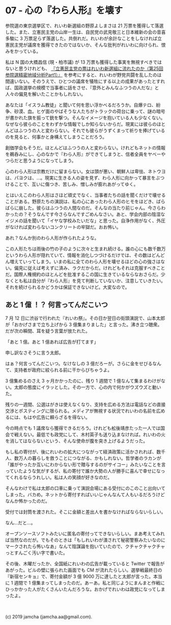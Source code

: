 

# 07 - 心の『わら人形』を壊す

参院選の東京選挙区で、れいわ新選組の野原よしまさは 21 万票を獲得して落選した。また、立憲民主党の山岸一生は、自民党の武見敬三と日本維新の会の音喜多駿に 3 万票足らず落選した。共倒れだ。れいわが余計なことをしなければ立憲民主党が議席を獲得できたのではないか、そんな批判がれいわに向けられ、恨みをかっている。

私は N 国の大橋昌信 (現・柏市議) が 13 万票も獲得した事実を無視すべきではないと思うけれども、 [『立憲民主党の票はれいわ新選組に流れたのか（第25回参院選精密地域分析Part1）』](https://note.mu/miraisyakai/n/n07237a363319) を参考にすると、れいわが野党共闘を乱したのは間違いない。そのうえで、ひとつの議席を犠牲にする以上の成果があったとすれば、国政選挙の規模で当事者に話をさせ、『意外とみんなふつうの人だな』と人々の偏見を解いたことかもしれない。

あなたは「イスラム教徒」と聞いて何を思い浮かべるだろうか。自爆テロ、紛争、砂漠、血。ヒゲ面のやばそうな人たちがトラックの荷台に乗って、謎の暗号が書かれた旗を振って銃を撃つ。そんなイメージを抱いている人も少なくない。なぜなら彼らのことをわずかな情報でしか知らないからだ。現実には彼らのほとんどはふつうの人と変わらない。それでも彼らがうずくまって祈りを捧げているのを見ると、何事かと身構えてしまうことだろう。

創価学会もそうだ。ほとんどはふつうの人と変わらない。けれどもネットの情報を鵜呑みにし、心のなかで『わら人形』ができてしまうと、信者全員をヤベーやつらだと思うようになってしまう。

心のわら人形は宗教だけに留まらない。女は頭が悪い、朝鮮人は卑怯、ネトウヨは、パヨクは、…。現実に生きる人の姿を見ず、わら人形に向かって暴言をぶつけることで、互いに傷つき、苦しみ、憎しみが膨れあがってゆく。

とはいえこのわら人形はさほど頑丈でなく、当事者たちの話を聞くだけで壊せることがある。野原たちの演説は、私の心にあったわら人形のヒモをほどき、ばらばらに崩した。彼らはふつうの人間なのだ。そんなの当たり前じゃん。今さらわかったの？そうなんです今さらなんですごめんなさい。あと、学会内部の陰湿なイジメの話を聞いて「イヤな学校みたいだな」と思った。自浄作用がなく、外圧がなければ変わらないコンクリートの牢獄だ。おお怖い。

あれ？なんか別のわら人形が作られたような。

この人形たちは雨後の竹の子のように次々と生まれ続ける。誰の心にも数千数万というわら人形が隠れていて、情報を消化しつづけるだけでは、その数はどんどん増えていってしまう。いまの私に全てのわら人形を壊せるほどの心の強さはない。偏見に従えば考えずに済み、ラクだからだ。けれどもそれは克服すべきことだ。国際人権規約のほとんどを批准するこの国に生きているならなおさらだ。少なくとも私は自分が『わら人形』を見て判断していないか、注意していきたい。それを続けられるかどうかは保証できないけど。大変なので。

## あと 1 億 ！？ 何言ってんだこいつ

7 月 12 日に渋谷で行われた『れいわ祭』。その日か翌日の街頭演説で、山本太郎が「おかげさまで立ち上げから 3 億集まりました」と言った。沸き立つ聴衆。だが次の瞬間、耳を疑う言葉が放たれた。

「あと 1 億。あと 1 億あれば広告が打てます」

申し訳なさそうに言う太郎。

はぁ？何言ってんだこいつ。なけなしの 3 億だろーが。さらに金をせびるなんて、支持者が政府に絞られる前に干からびちゃうよ。

3 億集めるのさえ 3 ヶ月かかったのに、残り 1 週間で 1 億なんて集まるわけがない。太郎の態度にイラッとした。その一方で、心の内で何かがウズウズと動いた。

残りの一週間、公選はがきは使えなくなり、支持を広める方法は電話などの直接交渉とポスティングに限られる。メディアが無視する状況でれいわの名前を広めるには、もはや広告に頼らざるを得ない。

今の時点でも 1 議席なら獲得できるだろう。けれども舩後靖彦たった一人では国会で戦えない。最低でも政党にして、木村英子も送り込まなければ。れいわの火を消してはならないという、そんな使命が腹を突き上げるようだった。

もし私の寄付が、後にれいわの拡大につながって経済政策に活かされれば、数千人、数万人の暮らしを救うことにつながる、かもしれない。哲学者のラカンが「誰がやったか互いにわからない形で贈与するのがサイコー」みたいなことを言っていたような気がするが、私の寄付で誰か大勢の人が勝手に喜んで幸せになってくれるならうれしい。私は人の笑顔が好きなのだ。

そんなわけで私は太郎の口車に乗って演説会場にある受付にのこのこと出向いてしまった。バカめ。ネットから寄付すればいいじゃんなんて人もいるだろうけどなんか怖かったのだ。

受付では封筒を渡された。そこに金額と差出人を書かなければならないらしい。

なん…だと…。

オープンソースソフトみたいに匿名の寄付ってできないらしい。まあ考えてみれば当然なのだが。でもそのときは「もしれいわが潰されて秘密警察みたいなのにマークされたら怖いなあ」なんて陰謀論を抱いていたので、クチャクチャクチャっとすんごく汚い字で書いた。

その後、木曜だったか、全国紙にれいわの広告が載っていると Twitter で報告があがった。ビルの壁に張られた画面でも CM が流れたらしい。選挙戦最終日の『新宿センキョ』で、寄付金額が 3 億 9000 万に達したと太郎が言った。本当に 1 週間で 1 億集まってしまったのだ。あーあ。私と同じようにまんまと作戦にひっかかった人がたくさんいたんだろうな。おかげでれいわは政党になってしまったよ。

<br>
<br>
(c) 2019 jamcha (jamcha.aa@gmail.com).

